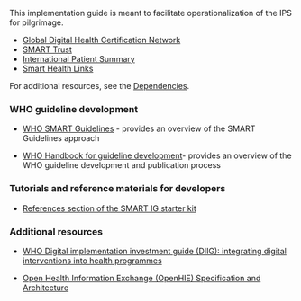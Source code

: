 This implementation guide is meant to facilitate operationalization of the IPS for pilgrimage.

- [Global Digital Health Certification Network](https://www.who.int/initiatives/global-digital-health-certification-network)
- [SMART Trust](https://smart.who.int/smart-trust)
- [International Patient Summary](https://build.fhir.org/ig/HL7/fhir-ips/)
- [Smart Health Links](https://build.fhir.org/ig/HL7/smart-health-cards-and-links/index.html)


For additional resources, see the <a href="dependencies.html">Dependencies</a>.

### WHO guideline development
    
-   [WHO SMART Guidelines](https://www.who.int/teams/digital-health-and-innovation/smart-guidelines) - provides an overview of the SMART Guidelines approach

-   [WHO Handbook for guideline development](https://www.who.int/publications/i/item/9789241548960)- provides an overview of the WHO guideline development and publication process

### Tutorials and reference materials for developers
- [References section of the SMART IG starter kit](https://worldhealthorganization.github.io/smart-ig-starter-kit/references.html#2)

### Additional resources
-   [WHO Digital implementation investment guide (DIIG): integrating digital interventions into health programmes](https://www.who.int/publications/i/item/9789240010567)

-   [Open Health Information Exchange (OpenHIE) Specification and Architecture](https://guides.ohie.org/arch-spec/architecture-specification/overview-of-the-architecture)
